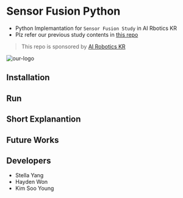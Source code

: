 # Sensor Fusion Python

* Python Implemantation for `Sensor Fusion Study` in AI Rbotics KR 
* Plz refer our previous study contents in [this repo](https://github.com/ai-robotics-kr/sensor_fusion_study)

> This repo is sponsored by [AI Robotics KR](https://www.facebook.com/groups/airoboticskr)

![our-logo](https://user-images.githubusercontent.com/10994112/93724065-e31f1d00-fbde-11ea-8f08-ccb9d834cb42.png)


## Installation

## Run

## Short Explanantion


## Future Works

## Developers

* Stella Yang
* Hayden Won
* Kim Soo Young

